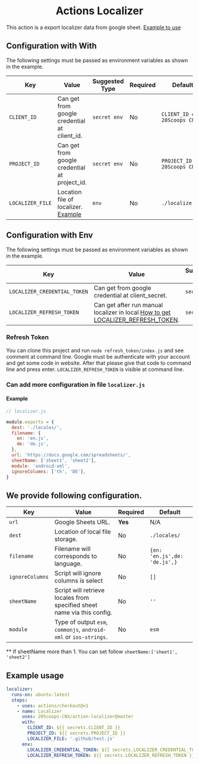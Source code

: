 <div align="center"><h1>Actions Localizer</h1></div>

This action is a export localizer data from google sheet.
[Example to use](#Example-usage)

## Configuration with With

The following settings must be passed as environment variables as shown in the
example.

| Key              | Value                                           | Suggested Type | Required | Default                      |
| ---------------- | ----------------------------------------------- | -------------- | -------- | ---------------------------- |
| `CLIENT_ID`      | Can get from google credential at client_id.    | `secret env`   | No       | `CLIENT_ID of 20Scoops CNX`  |
| `PROJECT_ID`     | Can get from google credential at project_id.   | `secret env`   | No       | `PROJECT_ID of 20Scoops CNX` |
| `LOCALIZER_FILE` | Location file of localizer. [Example](#Example) | `env`          | No       | `./localizer.js`             |

## Configuration with Env

The following settings must be passed as environment variables as shown in the
example.

| Key                          | Value                                                                                             | Suggested Type | Required | Default |
| ---------------------------- | ------------------------------------------------------------------------------------------------- | -------------- | -------- | ------- |
| `LOCALIZER_CREDENTIAL_TOKEN` | Can get from google credential at client_secret.                                                  | `secret env`   | **Yes**  | N/A     |
| `LOCALIZER_REFRESH_TOKEN`    | Can get after run manual localizer in local [How to get LOCALIZER_REFRESH_TOKEN](#Refresh-Token). | `secret env`   | **Yes**  | N/A     |

### Refresh Token

You can clone this project and run `node refresh_token/index.js` and see comment
at command line. Google must be authenticate with your account and get some code
in website. After that please give that code to command line and press enter.
`LOCALIZER_REFRESH_TOKEN` is visible at command line.

### Can add more configuration in file `localizer.js`

#### Example

```js
// localizer.js

module.exports = {
  dest: './locales/',
  filename: {
    en: 'en.js',
    de: 'de.js',
  },
  url: 'https://docs.google.com/spreadsheets/',
  sheetName: ['sheet1', 'sheet2'],
  module: 'android-xml',
  ignoreColumns: ['th', 'DE'],
}
```

## We provide following configuration.

| Key             | Value                                                                   | Required | Default                      |
| --------------- | ----------------------------------------------------------------------- | -------- | ---------------------------- |
| `url`           | Google Sheets URL.                                                      | **Yes**  | N/A                          |
| `dest`          | Location of local file storage.                                         | No       | `./locales/`                 |
| `filename`      | Filename will corresponds to language.                                  | No       | `{en: 'en.js',de: 'de.js',}` |
| `ignoreColumns` | Script will ignore columns is select                                    | No       | `[]`                         |
| `sheetName`     | Script will retrieve locales from specified sheet name via this config. | No       | `''`                         |
| `module`        | Type of output `esm`, `commonjs`, `android-xml` or `ios-strings`.       | No       | `esm`                        |

\*\* If sheetName more than 1. You can set follow
`sheetName:['sheet1', 'sheet2']`

## Example usage

```yml
localizer:
  runs-on: ubuntu-latest
  steps:
    - uses: actions/checkout@v1
    - name: Localizer
      uses: 20Scoops-CNX/action-localizer@master
      with:
        CLIENT_ID: ${{ secrets.CLIENT_ID }}
        PROJECT_ID: ${{ secrets.PROJECT_ID }}
        LOCALIZER_FILE: '.github/test.js'
      env:
        LOCALIZER_CREDENTIAL_TOKEN: ${{ secrets.LOCALIZER_CREDENTIAL_TOKEN }}
        LOCALIZER_REFRESH_TOKEN: ${{ secrets.LOCALIZER_REFRESH_TOKEN }}
```
